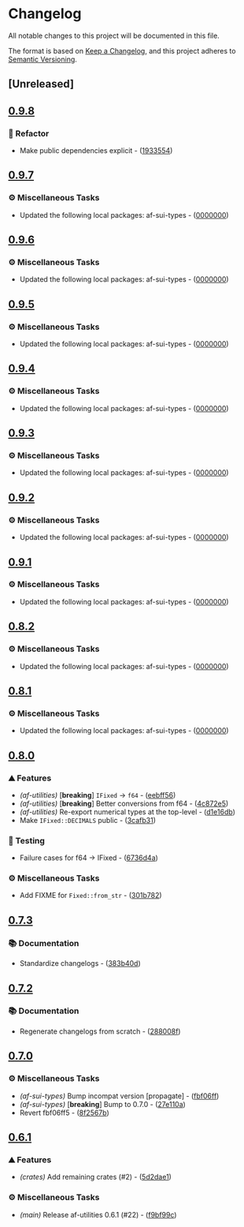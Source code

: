 # Changelog

All notable changes to this project will be documented in this file.

The format is based on [Keep a Changelog](https://keepachangelog.com/en/1.0.0/),
and this project adheres to [Semantic Versioning](https://semver.org/spec/v2.0.0.html).


## [Unreleased]

## [0.9.8](https://github.com/AftermathFinance/aftermath-sdk-rust/compare/af-utilities-v0.9.7...af-utilities-v0.9.8)

### 🚜 Refactor

- Make public dependencies explicit - ([1933554](https://github.com/AftermathFinance/aftermath-sdk-rust/commit/19335540faf2d55827fdfcd04aaa9c130fa306a3))


## [0.9.7](https://github.com/AftermathFinance/aftermath-sdk-rust/compare/af-utilities-v0.9.6...af-utilities-v0.9.7)

### ⚙️ Miscellaneous Tasks

- Updated the following local packages: af-sui-types - ([0000000](https://github.com/AftermathFinance/aftermath-sdk-rust/commit/0000000))


## [0.9.6](https://github.com/AftermathFinance/aftermath-sdk-rust/compare/af-utilities-v0.9.5...af-utilities-v0.9.6)

### ⚙️ Miscellaneous Tasks

- Updated the following local packages: af-sui-types - ([0000000](https://github.com/AftermathFinance/aftermath-sdk-rust/commit/0000000))


## [0.9.5](https://github.com/AftermathFinance/aftermath-sdk-rust/compare/af-utilities-v0.9.4...af-utilities-v0.9.5)

### ⚙️ Miscellaneous Tasks

- Updated the following local packages: af-sui-types - ([0000000](https://github.com/AftermathFinance/aftermath-sdk-rust/commit/0000000))


## [0.9.4](https://github.com/AftermathFinance/aftermath-sdk-rust/compare/af-utilities-v0.9.3...af-utilities-v0.9.4)

### ⚙️ Miscellaneous Tasks

- Updated the following local packages: af-sui-types - ([0000000](https://github.com/AftermathFinance/aftermath-sdk-rust/commit/0000000))


## [0.9.3](https://github.com/AftermathFinance/aftermath-sdk-rust/compare/af-utilities-v0.9.2...af-utilities-v0.9.3)

### ⚙️ Miscellaneous Tasks

- Updated the following local packages: af-sui-types - ([0000000](https://github.com/AftermathFinance/aftermath-sdk-rust/commit/0000000))


## [0.9.2](https://github.com/AftermathFinance/aftermath-sdk-rust/compare/af-utilities-v0.9.1...af-utilities-v0.9.2)

### ⚙️ Miscellaneous Tasks

- Updated the following local packages: af-sui-types - ([0000000](https://github.com/AftermathFinance/aftermath-sdk-rust/commit/0000000))


## [0.9.1](https://github.com/AftermathFinance/aftermath-sdk-rust/compare/af-utilities-v0.9.0...af-utilities-v0.9.1)

### ⚙️ Miscellaneous Tasks

- Updated the following local packages: af-sui-types - ([0000000](https://github.com/AftermathFinance/aftermath-sdk-rust/commit/0000000))


## [0.8.2](https://github.com/AftermathFinance/aftermath-sdk-rust/compare/af-utilities-v0.8.1...af-utilities-v0.8.2)

### ⚙️ Miscellaneous Tasks

- Updated the following local packages: af-sui-types - ([0000000](https://github.com/AftermathFinance/aftermath-sdk-rust/commit/0000000))


## [0.8.1](https://github.com/AftermathFinance/aftermath-sdk-rust/compare/af-utilities-v0.8.0...af-utilities-v0.8.1)

### ⚙️ Miscellaneous Tasks

- Updated the following local packages: af-sui-types - ([0000000](https://github.com/AftermathFinance/aftermath-sdk-rust/commit/0000000))


## [0.8.0](https://github.com/AftermathFinance/aftermath-sdk-rust/compare/af-utilities-v0.7.3...af-utilities-v0.8.0)

### ⛰️ Features

- *(af-utilities)* [**breaking**] `IFixed` -> `f64` - ([eebff56](https://github.com/AftermathFinance/aftermath-sdk-rust/commit/eebff564390fd922fb72604dcb3c49b36dba1090))
- *(af-utilities)* [**breaking**] Better conversions from f64 - ([4c872e5](https://github.com/AftermathFinance/aftermath-sdk-rust/commit/4c872e56e713650261a9b8b32baf98ed082d30b6))
- *(af-utilities)* Re-export numerical types at the top-level - ([d1e16db](https://github.com/AftermathFinance/aftermath-sdk-rust/commit/d1e16db45ef8d325604d2ac40e44076b928fe37e))
- Make `IFixed::DECIMALS` public - ([3cafb31](https://github.com/AftermathFinance/aftermath-sdk-rust/commit/3cafb31dfc24f1f9c787a6b730694aacbe895fd5))

### 🧪 Testing

- Failure cases for f64 -> IFixed - ([6736d4a](https://github.com/AftermathFinance/aftermath-sdk-rust/commit/6736d4a3d3e9d1052e9201314e08b73e98cd2f83))

### ⚙️ Miscellaneous Tasks

- Add FIXME for `Fixed::from_str` - ([301b782](https://github.com/AftermathFinance/aftermath-sdk-rust/commit/301b78249056223d7a7bee90a5f451972517ab74))


## [0.7.3](https://github.com/AftermathFinance/aftermath-sdk-rust/compare/af-utilities-v0.7.2...af-utilities-v0.7.3)

### 📚 Documentation

- Standardize changelogs - ([383b40d](https://github.com/AftermathFinance/aftermath-sdk-rust/commit/383b40d75c38f637aafe06438673f71e1c57d432))


## [0.7.2](https://github.com/AftermathFinance/aftermath-sdk-rust/compare/af-utilities-v0.7.1...af-utilities-v0.7.2)

### 📚 Documentation

- Regenerate changelogs from scratch - ([288008f](https://github.com/AftermathFinance/aftermath-sdk-rust/commit/288008f5b60193ea34b765d8ad605cf4f25207e9))

## [0.7.0](https://github.com/AftermathFinance/aftermath-sdk-rust/compare/af-utilities-v0.6.1...af-utilities-v0.7.0)

### ⚙️ Miscellaneous Tasks

- *(af-sui-types)* Bump incompat version [propagate] - ([fbf06ff](https://github.com/AftermathFinance/aftermath-sdk-rust/commit/fbf06ff5b383d73297a7595b6a4ca7300bdbfbd2))
- *(af-sui-types)* [**breaking**] Bump to 0.7.0 - ([27e110a](https://github.com/AftermathFinance/aftermath-sdk-rust/commit/27e110a9455d4a1b9c4d9c1a9e4e0c85728a1e96))
- Revert fbf06ff5 - ([8f2567b](https://github.com/AftermathFinance/aftermath-sdk-rust/commit/8f2567b6efd2924092cb5a5a382a5cabeaf7fafd))

## [0.6.1](https://github.com/AftermathFinance/aftermath-sdk-rust/compare/af-utilities-v0.6.0...af-utilities-v0.6.1)

### ⛰️ Features

- *(crates)* Add remaining crates (#2) - ([5d2dae1](https://github.com/AftermathFinance/aftermath-sdk-rust/commit/5d2dae1392de8ed6a5af63a0e559bd3416112b35))

### ⚙️ Miscellaneous Tasks

- *(main)* Release af-utilities 0.6.1 (#22) - ([f9bf99c](https://github.com/AftermathFinance/aftermath-sdk-rust/commit/f9bf99c20948a02b0c116318dd6daa55e4c080b5))

<!-- generated by git-cliff -->
